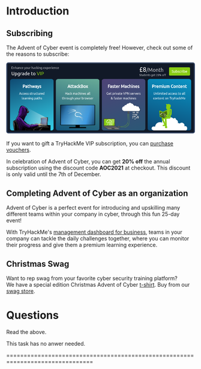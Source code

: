 # Introduction

## Subscribing

The Advent of Cyber event is completely free! However, check out some of the reasons to subscribe: 

![](./banner.png)

If you want to gift a TryHackMe VIP subscription, you can [purchase vouchers](http://tryhackme.com/subscriptions).

In celebration of Advent of Cyber, you can get **20% off** the annual subscription using the discount code **AOC2021** at checkout. This discount is only valid until the 7th of December.

## Completing Advent of Cyber as an organization

Advent of Cyber is a perfect event for introducing and upskilling many different teams within your company in cyber, through this fun 25-day event! 

With TryHackMe's [management dashboard for business](https://tryhackme.com/business), teams in your company can tackle the daily challenges together, where you can monitor their progress and give them a premium learning experience.

## Christmas Swag

Want to rep swag from your favorite cyber security training platform?  
We have a special edition Christmas Advent of Cyber [t-shirt](https://store.tryhackme.com/collections/all/products/limited-edition-advent-of-cyber-t-shirt?variant=39643051065411). Buy from our [swag store](https://store.tryhackme.com/).


# Questions

Read the above.


This task has no anwer needed.

===============================================================================